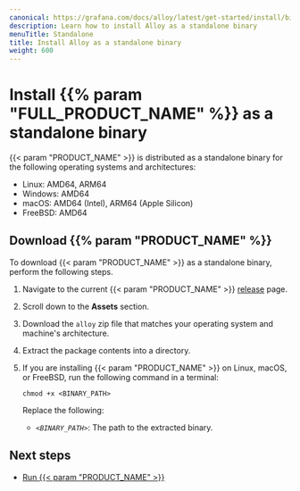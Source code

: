 ```yaml
---
canonical: https://grafana.com/docs/alloy/latest/get-started/install/binary/
description: Learn how to install Alloy as a standalone binary
menuTitle: Standalone
title: Install Alloy as a standalone binary
weight: 600
---
```


# Install {{% param "FULL_PRODUCT_NAME" %}} as a standalone binary

{{< param "PRODUCT_NAME" >}} is distributed as a standalone binary for the following operating systems and architectures:

* Linux: AMD64, ARM64
* Windows: AMD64
* macOS: AMD64 (Intel), ARM64 (Apple Silicon)
* FreeBSD: AMD64

## Download {{% param "PRODUCT_NAME" %}}

To download {{< param "PRODUCT_NAME" >}} as a standalone binary, perform the following steps.

1. Navigate to the current {{< param "PRODUCT_NAME" >}} [release][] page.

1. Scroll down to the **Assets** section.

1. Download the `alloy` zip file that matches your operating system and machine's architecture.

1. Extract the package contents into a directory.

1. If you are installing {{< param "PRODUCT_NAME" >}} on Linux, macOS, or FreeBSD, run the following command in a terminal:

   ```shell
   chmod +x <BINARY_PATH>
   ```

   Replace the following:
   - _`<BINARY_PATH>`_: The path to the extracted binary.

## Next steps

- [Run {{< param "PRODUCT_NAME" >}}][Run]

[release]: https://github.com/grafana/alloy/releases
[Run]: ../../run/binary/
